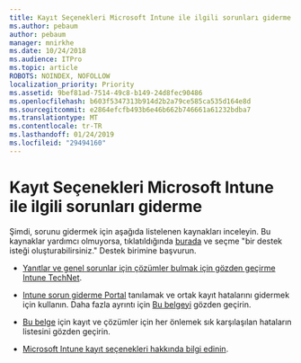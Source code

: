 ```yaml
---
title: Kayıt Seçenekleri Microsoft Intune ile ilgili sorunları giderme
ms.author: pebaum
author: pebaum
manager: mnirkhe
ms.date: 10/24/2018
ms.audience: ITPro
ms.topic: article
ROBOTS: NOINDEX, NOFOLLOW
localization_priority: Priority
ms.assetid: 9bef81ad-7514-49c8-b149-24d8fec90486
ms.openlocfilehash: b603f5347313b914d2b2a79ce585ca535d164e8d
ms.sourcegitcommit: e2864efcfb493b6e46b662b746661a61232bdba7
ms.translationtype: MT
ms.contentlocale: tr-TR
ms.lasthandoff: 01/24/2019
ms.locfileid: "29494160"
---
```

# <a name="troubleshoot-issues-with-enrollment-options-microsoft-intune"></a>Kayıt Seçenekleri Microsoft Intune ile ilgili sorunları giderme

Şimdi, sorunu gidermek için aşağıda listelenen kaynakları inceleyin. Bu kaynaklar yardımcı olmuyorsa, tıklatıldığında [burada](https://portal.azure.com/#blade/Microsoft_Intune_DeviceSettings/ExtensionLandingBlade/help) ve seçme "bir destek isteği oluşturabilirsiniz." Destek birimine başvurun. 
  
- [Yanıtlar ve genel sorunlar için çözümler bulmak için gözden geçirme Intune TechNet](https://social.technet.microsoft.com/Forums/en-US/home?category=microsoftintune&amp;filter=alltypes&amp;sort=lastpostdesc).
    
- [Intune sorun giderme Portal](https://devicemanagement.microsoft.com/#blade/Microsoft_Intune_DeviceSettings/TroubleshootBlade) tanılamak ve ortak kayıt hatalarını gidermek için kullanın. Daha fazla ayrıntı için [Bu belgeyi](https://docs.microsoft.com/en-us/intune/help-desk-operators) gözden geçirin. 
    
- [Bu belge](https://docs.microsoft.com/en-us/intune-classic/Troubleshoot/troubleshoot-device-enrollment-in-intune) için kayıt ve çözümler için her önlemek sık karşılaşılan hataların listesini gözden geçirin. 
    
- [Microsoft Intune kayıt seçenekleri hakkında bilgi edinin](https://docs.microsoft.com/en-us/intune/enrollment-options).
    

